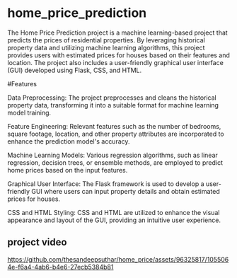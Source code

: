 # home_price_prediction

The Home Price Prediction project is a machine learning-based project that predicts the prices of residential properties. By leveraging historical property data and utilizing machine learning algorithms, this project provides users with estimated prices for houses based on their features and location. The project also includes a user-friendly graphical user interface (GUI) developed using Flask, CSS, and HTML.

#Features


Data Preprocessing: 
The project preprocesses and cleans the historical property data, transforming it into a suitable format for machine learning model training.

Feature Engineering: 
Relevant features such as the number of bedrooms, square footage, location, and other property attributes are incorporated to enhance the prediction model's accuracy.

Machine Learning Models: 
Various regression algorithms, such as linear regression, decision trees, or ensemble methods, are employed to predict home prices based on the input features.

Graphical User Interface: 
The Flask framework is used to develop a user-friendly GUI where users can input property details and obtain estimated prices for houses.

CSS and HTML Styling: 
CSS and HTML are utilized to enhance the visual appearance and layout of the GUI, providing an intuitive user experience.

## project video


https://github.com/thesandeepsuthar/home_price/assets/96325817/1055064e-f6a4-4ab6-b4e6-27ecb5384b81


